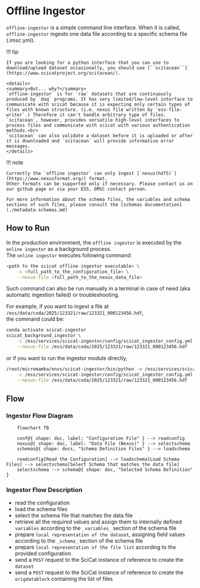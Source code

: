 # Offline Ingestor

``offline-ingestor`` is a simple command line interface.
When it is called, ``offline-ingestor`` ingests one data file according to a specific schema file (.imsc.yml).

!!! tip

    If you are looking for a python interface that you can use to download/upload dataset occasionally, you should use [``scitacean``](https://www.scicatproject.org/scitacean/).

    <details>
    <summary>But... why?</summary>
    `offline-ingestor` is for `raw` datasets that are continuously produced by `daq` programs. It has very limited/low-level interface to communicate with scicat because it is expecting only certain types of files with known structure. (i.e. nexus file written by `ess-file-writer`.) Therefore it can't handle arbitrary type of files. `scitacean`, however, provides versatile high-level interfaces to process files and communicate with scicat with various authentication methods.<br>
    `scitacean` can also validate a dataset before it is uploaded or after it is downloaded and `scitacean` will provide informative error messages.
    </details>


!!! note

    Currently the `offline ingestor` can only ingest [`nexus(hdf5)`](https://www.nexusformat.org/) format.
    Other formats can be supported only if necessary. Please contact us on our github page or via your ESS, DMSC contact person.

    For more information about the schema files, the variables and schema sections of such files, please consult the [schemas documentation](./metadata-schemas.md)


## How to Run

In the production environment, the `offline ingestor` is executed by the `online ingestor` as a background process. <br>
The `online ingestor` executes following command: <br>
```bash
<path to the scicat offline ingestor executable> \
    -c <full_path_to_the_configuration_file> \
    --nexus-file <full_path_to_the_nexus_data_file>

```

Such command can also be run manually in a terminal in case of need (aka automatic ingestion failed) or troubleshooting.

For example, if you want to ingest a file at `/ess/data/coda/2025/123321/raw/123321_000123456.hdf`,<br>
the command could be:

```bash
conda activate scicat-ingestor
scicat_background_ingestor \
    -c /ess/services/scicat-ingestor/config/scicat_ingestor_config.yml \
    --nexus-file /ess/data/coda/2025/123321/raw/123321_000123456.hdf
```

or if you want to run the ingestor module directly,

```bash
/root/micromamba/envs/scicat-ingestor/bin/python -m /ess/services/scicat-ingestor/software/src/scicat_offline_ingestor.py \
    -c /ess/services/scicat-ingestor/config/scicat_ingestor_config.yml \
    --nexus-file /ess/data/coda/2025/123321/raw/123321_000123456.hdf

```

## Flow

### Ingestor Flow Diagram
```mermaid
    flowchart TB

    conf@{ shape: doc, label: "Configuration File" } --> readconfig
    nexus@{ shape: doc, label: "Data File (Nexus)" } --> selectschema
    schemas@{ shape: docs, "Schema Definition Files" } --> loadschema

    readconfig[Read the Configuration] --> loadschema[Load Schema Files] --> selectschema[Select Schema that matches the data file]
    selectschema --> schema@{ shape: doc, "Selected Schema Definition" }

```

### Ingestor Flow Description
- read the configuration
- load the schema files
- select the schema file that matches the data file
- retrieve all the required values and assign them to internally defined `variables` according to the `_variables_` section of the schema file
- prepare `local representation of the dataset`, assigning field values according to the `_schema_` section of the schema file
- prepare `local representation of the file list` according to the provided configuration
- send a `POST` request to the SciCat instance of reference to create the `dataset`
- send a `POST` request to the SciCat instance of reference to create the `origdatablock` containing the list of files
